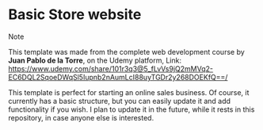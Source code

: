 # Basic Store website

>[!note]
>
> This template was made from the complete web development course by **Juan Pablo de la Torre**, on the Udemy platform, Link: https://www.udemy.com/share/101r3q3@5_fLvVs9jQ2mMVq2-EC6DQL2SqoeDWqSl5Iupnb2nAumLcI88uyTGDr2y268DOEKfQ==/

This template is perfect for starting an online sales business. Of course, it currently has a basic structure, but you can easily update it and add functionality if you wish. I plan to update it in the future, while it rests in this repository, in case anyone else is interested.
